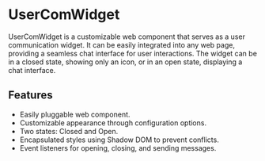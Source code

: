 # UserComWidget

UserComWidget is a customizable web component that serves as a user communication widget. It can be easily integrated into any web page, providing a seamless chat interface for user interactions. The widget can be in a closed state, showing only an icon, or in an open state, displaying a chat interface.

## Features
- Easily pluggable web component.
- Customizable appearance through configuration options.
- Two states: Closed and Open.
- Encapsulated styles using Shadow DOM to prevent conflicts.
- Event listeners for opening, closing, and sending messages.
